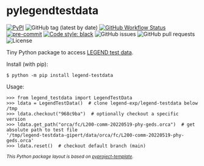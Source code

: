 # pylegendtestdata

[![PyPI](https://img.shields.io/pypi/v/legend-testdata?logo=pypi)](https://pypi.org/project/legend-testdata/)
![GitHub tag (latest by date)](https://img.shields.io/github/v/tag/legend-exp/pylegendtestdata?logo=git)
[![GitHub Workflow Status](https://img.shields.io/github/checks-status/legend-exp/pylegendtestdata/main?label=main%20branch&logo=github)](https://github.com/legend-exp/pylegendtestdata/actions)
[![pre-commit](https://img.shields.io/badge/pre--commit-enabled-brightgreen?logo=pre-commit&logoColor=white)](https://github.com/pre-commit/pre-commit)
[![Code style: black](https://img.shields.io/badge/code%20style-black-000000.svg)](https://github.com/psf/black)
![GitHub issues](https://img.shields.io/github/issues/legend-exp/pylegendtestdata?logo=github)
![GitHub pull requests](https://img.shields.io/github/issues-pr/legend-exp/pylegendtestdata?logo=github)
![License](https://img.shields.io/github/license/legend-exp/pylegendtestdata)

Tiny Python package to access [LEGEND test data](https://github.com/legend-exp/legend-testdata).

Install (with pip):
```console
$ python -m pip install legend-testdata
```

Usage:

```pycon
>>> from legend_testdata import LegendTestData
>>> ldata = LegendTestData()  # clone legend-exp/legend-testdata below /tmp
>>> ldata.checkout("968c9ba")  # optionally checkout a specific version
>>> ldata.get_path("orca/fc/L200-comm-20220519-phy-geds.orca")  # get absolute path to test file
'/tmp/legend-testdata-gipert/data/orca/fc/L200-comm-20220519-phy-geds.orca'
>>> ldata.reset()  # checkout default branch (main)
```

<sub>*This Python package layout is based on [pyproject-template](https://github.com/gipert/pyproject-template).*</sub>
